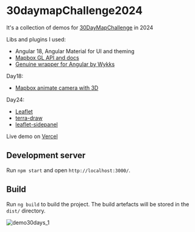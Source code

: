 # 30daymapChallenge2024

It's a collection of demos for <a href="https://30daymapchallenge.com/" target="_blank">30DayMapChallenge</a> in 2024</p>

Libs and plugins I used: 
- Angular 18, Angular Material for UI and theming
- <a href="https://www.mapbox.com/">Mapbox GL API and docs</a>
- <a href="https://github.com/Wykks/ngx-mapbox-gl">Genuine wrapper for Angular by Wykks</a>

Day18:
- <a href="https://docs.mapbox.com/mapbox-gl-js/example/free-camera-point/">Mapbox animate camera with 3D</a>

Day24:
- <a href="https://leafletjs.com/">Leaflet</a>
- <a href="https://github.com/JamesLMilner/terra-draw/tree/main" target="_blank">terra-draw</a>
- <a href="https://github.com/maxwell-ilai/Leaflet.SidePanel/tree/main" target="_blank">leaflet-sidepanel</a>

Live demo on [Vercel ](https://30daymap-challenge2024.vercel.app/)

## Development server

Run `npm start` and open `http://localhost:3000/`. 

## Build

Run `ng build` to build the project. The build artefacts will be stored in the `dist/` directory.

![demo30days_1](https://github.com/user-attachments/assets/109b5b55-a46e-46b3-8b41-8eae8a62d6b8)

